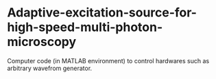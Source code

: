 # Adaptive-excitation-source-for-high-speed-multi-photon-microscopy
Computer code (in MATLAB environment) to control hardwares such as arbitrary wavefrom generator.

